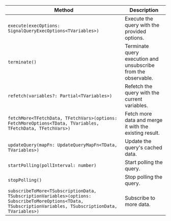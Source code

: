 | Method | Description |
| --- | --- |
| `execute(execOptions: SignalQueryExecOptions<TVariables>)` | Execute the query with the provided options. |
| `terminate()` | Terminate query execution and unsubscribe from the observable. |
| `refetch(variables?: Partial<TVariables>)` | Refetch the query with the current variables. |
| `fetchMore<TFetchData, TFetchVars>(options: FetchMoreOptions<TData, TVariables, TFetchData, TFetchVars>)` | Fetch more data and merge it with the existing result. |
| `updateQuery(mapFn: UpdateQueryMapFn<TData, TVariables>)` | Update the query's cached data. |
| `startPolling(pollInterval: number)` | Start polling the query. |
| `stopPolling()` | Stop polling the query. |
| `subscribeToMore<TSubscriptionData, TSubscriptionVariables>(options: SubscribeToMoreOptions<TData, TSubscriptionVariables, TSubscriptionData, TVariables>)` | Subscribe to more data. |

